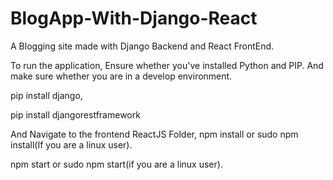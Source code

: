 # BlogApp-With-Django-React
A Blogging site made with Django Backend and React FrontEnd.

To run the application,
Ensure whether you've installed Python and PIP.
And make sure whether you are in a develop environment.

pip install django,

pip install djangorestframework

And Navigate to the frontend ReactJS Folder,
npm install or sudo npm install(If you are a linux user).

npm start or sudo npm start(if you are a linux user).

